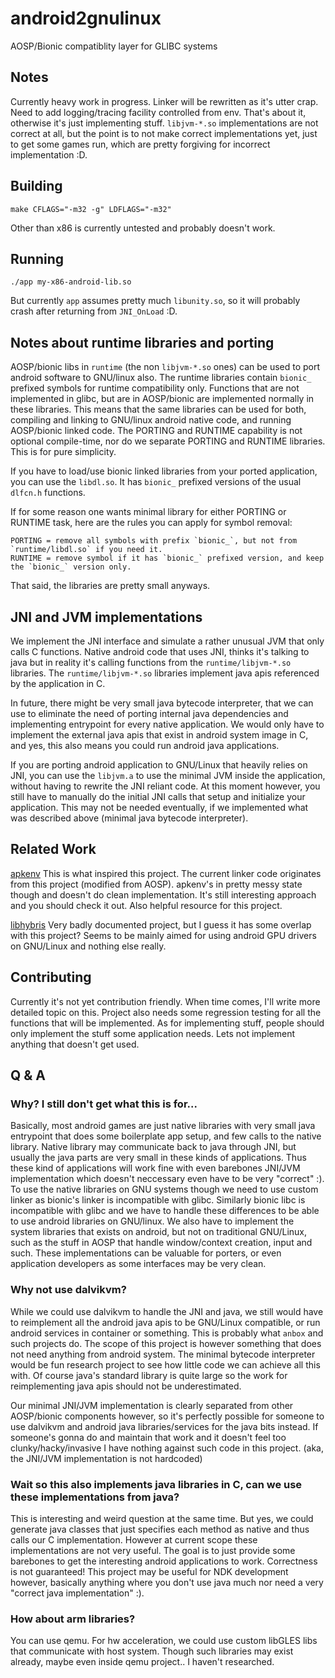 # android2gnulinux

AOSP/Bionic compatiblity layer for GLIBC systems

## Notes

Currently heavy work in progress.
Linker will be rewritten as it's utter crap.
Need to add logging/tracing facility controlled from env.
That's about it, otherwise it's just implementing stuff.
`libjvm-*.so` implementations are not correct at all, but the point is to not make correct implementations yet,
just to get some games run, which are pretty forgiving for incorrect implementation :D.

## Building

```shell
make CFLAGS="-m32 -g" LDFLAGS="-m32"
```

Other than x86 is currently untested and probably doesn't work.

## Running

```shell
./app my-x86-android-lib.so
```

But currently `app` assumes pretty much `libunity.so`, so it will probably crash after returning from `JNI_OnLoad` :D.

## Notes about runtime libraries and porting

AOSP/bionic libs in `runtime` (the non `libjvm-*.so` ones) can be used to port android software to GNU/linux also.
The runtime libraries contain `bionic_` prefixed symbols for runtime compatibility only.
Functions that are not implemented in glibc, but are in AOSP/bionic are implemented normally in these libraries.
This means that the same libraries can be used for both, compiling and linking to GNU/linux android native code, and
running AOSP/bionic linked code. The PORTING and RUNTIME capability is not optional compile-time, nor do we separate
PORTING and RUNTIME libraries. This is for pure simplicity.

If you have to load/use bionic linked libraries from your ported application, you can use the `libdl.so`.
It has `bionic_` prefixed versions of the usual `dlfcn.h` functions.

If for some reason one wants minimal library for either PORTING or RUNTIME task, here are the rules you can apply for
symbol removal:

```
PORTING = remove all symbols with prefix `bionic_`, but not from `runtime/libdl.so` if you need it.
RUNTIME = remove symbol if it has `bionic_` prefixed version, and keep the `bionic_` version only.
```

That said, the libraries are pretty small anyways.

## JNI and JVM implementations

We implement the JNI interface and simulate a rather unusual JVM that only calls C functions.
Native android code that uses JNI, thinks it's talking to java but in reality it's calling functions from the
`runtime/libjvm-*.so` libraries. The `runtime/libjvm-*.so` libraries implement java apis referenced by the
application in C.

In future, there might be very small java bytecode interpreter, that we can use to eliminate the need of porting
internal java dependencies and implementing entrypoint for every native application. We would only have to implement
the external java apis that exist in android system image in C, and yes, this also means you could run android
java applications.

If you are porting android application to GNU/Linux that heavily relies on JNI, you can use the `libjvm.a` to
use the minimal JVM inside the application, without having to rewrite the JNI reliant code. At this moment however,
you still have to manually do the initial JNI calls that setup and initialize your application. This may not be
needed eventually, if we implemented what was described above (minimal java bytecode interpreter).

## Related Work

[apkenv](https://github.com/thp/apkenv.git)
This is what inspired this project. The current linker code originates from this project (modified from AOSP).
apkenv's in pretty messy state though and doesn't do clean implementation. It's still interesting approach and
you should check it out. Also helpful resource for this project.

[libhybris](https://github.com/libhybris/libhybris)
Very badly documented project, but I guess it has some overlap with this project?
Seems to be mainly aimed for using android GPU drivers on GNU/Linux and nothing else really.

## Contributing

Currently it's not yet contribution friendly. When time comes, I'll write more detailed topic on this.
Project also needs some regression testing for all the functions that will be implemented. As for implementing stuff,
people should only implement the stuff some application needs. Lets not implement anything that doesn't get used.

## Q & A

### Why? I still don't get what this is for...

Basically, most android games are just native libraries with very small java entrypoint that does some boilerplate app setup,
and few calls to the native library. Native library may communicate back to java through JNI, but usually the java parts are
very small in these kinds of applications. Thus these kind of applications will work fine with even barebones JNI/JVM
implementation which doesn't neccessary even have to be very "correct" :). To use the native libraries on GNU systems though
we need to use custom linker as bionic's linker is incompatible with glibc. Similarly bionic libc is incompatible with glibc
and we have to handle these differences to be able to use android libraries on GNU/linux. We also have to implement the
system libraries that exists on android, but not on traditional GNU/Linux, such as the stuff in AOSP that handle window/context
creation, input and such. These implementations can be valuable for porters, or even application developers as some interfaces
may be very clean.

### Why not use dalvikvm?

While we could use dalvikvm to handle the JNI and java, we still would have to reimplement all the android java apis
to be GNU/Linux compatible, or run android services in container or something. This is probably what `anbox` and such
projects do. The scope of this project is however something that does not need anything from android system. The
minimal bytecode interpreter would be fun research project to see how little code we can achieve all this with. Of
course java's standard library is quite large so the work for reimplementing java apis should not be underestimated.

Our minimal JNI/JVM implementation is clearly separated from other AOSP/bionic components however, so it's perfectly
possible for someone to use dalvikvm and android java libraries/services for the java bits instead. If someone's
gonna do and maintain that work and it doesn't feel too clunky/hacky/invasive I have nothing against such code in
this project. (aka, the JNI/JVM implementation is not hardcoded)

### Wait so this also implements java libraries in C, can we use these implementations from java?

This is interesting and weird question at the same time. But yes, we could generate java classes that just specifies each
method as native and thus calls our C implementation. However at current scope these implementations are not very useful.
The goal is to just provide some barebones to get the interesting android applications to work. Correctness is not guaranteed!
This project may be useful for NDK development however, basically anything where you don't use java much nor need a very
"correct java implementation" :).

### How about arm libraries?

You can use qemu. For hw acceleration, we could use custom libGLES libs that communicate with host system. Though
such libraries may exist already, maybe even inside qemu project.. I haven't researched.

